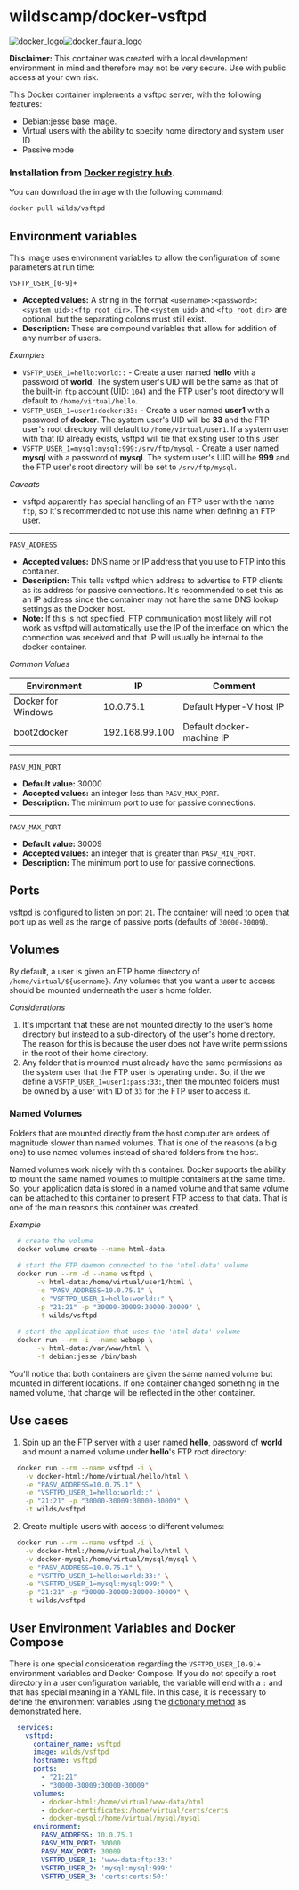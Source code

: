 # wildscamp/docker-vsftpd

![docker_logo](https://googledrive.com/host/0B7q6BLMXak9VfkpQY3YzNldlSmtxRTZCMEtEVlhhR3QtMFc3aEYzVzA5YlM5MWw5OXhqV0U/docker_139x115.png)![docker_fauria_logo](https://avatars1.githubusercontent.com/u/11079956?v=3&s=115)

**Disclaimer:** This container was created with a local development environment in mind and
therefore may not be very secure. Use with public access at your own risk.

This Docker container implements a vsftpd server, with the following features:

 * Debian:jesse base image.
 * Virtual users with the ability to specify home directory and system user ID
 * Passive mode

### Installation from [Docker registry hub](https://registry.hub.docker.com/u/wilds/vsftpd/).

You can download the image with the following command:

```bash
docker pull wilds/vsftpd
```

Environment variables
----

This image uses environment variables to allow the configuration of some parameters at run time:

`VSFTP_USER_[0-9]+`

* **Accepted values:** A string in the format `<username>:<password>:<system_uid>:<ftp_root_dir>`.
  The `<system_uid>` and `<ftp_root_dir>` are optional, but the separating colons must still
  exist.
* **Description:** These are compound variables that allow for addition of any number of users.

_Examples_

* `VSFTP_USER_1=hello:world::` - Create a user named **hello** with a password of **world**. The
  system user's UID will be the same as that of the built-in `ftp` account (UID: `104`) and
  the FTP user's root directory will default to `/home/virtual/hello`.
* `VSFTP_USER_1=user1:docker:33:` - Create a user named **user1** with a password of **docker**. The
  system user's UID will be **33** and the FTP user's root directory will default to
  `/home/virtual/user1`. If a system user with that ID already exists, vsftpd will tie that
  existing user to this user.
* `VSFTP_USER_1=mysql:mysql:999:/srv/ftp/mysql` - Create a user named **mysql** with a password
  of **mysql**. The system user's UID will be **999** and the FTP user's root directory will be
  set to `/srv/ftp/mysql`.

_Caveats_

* vsftpd apparently has special handling of an FTP user with the name `ftp`, so it's
  recommended to not use this name when defining an FTP user.

----

`PASV_ADDRESS`

* **Accepted values:** DNS name or IP address that you use to FTP into this container.
* **Description:** This tells vsftpd which address to advertise to FTP clients as its address
  for passive connections. It's recommended to set this as an IP address since the container
  may not have the same DNS lookup settings as the Docker host.
* **Note:** If this is not specified, FTP communication most likely will not work as vsftpd
  will automatically use the IP of the interface on which the connection was received and that
  IP will usually be internal to the docker container.

_Common Values_

| Environment        | IP             | Comment                   |
|--------------------|----------------|---------------------------|
| Docker for Windows | 10.0.75.1      | Default Hyper-V host IP   |
| boot2docker        | 192.168.99.100 | Default docker-machine IP |

----

`PASV_MIN_PORT`

* **Default value:** 30000
* **Accepted values:** an integer less than `PASV_MAX_PORT`.
* **Description:** The minimum port to use for passive connections.

----

`PASV_MAX_PORT`

* **Default value:** 30009
* **Accepted values:** an integer that is greater than `PASV_MIN_PORT`.
* **Description:** The minimum port to use for passive connections.

Ports
----

vsftpd is configured to listen on port `21`. The container will need to open that port up as well
as the range of passive ports (defaults of `30000-30009`).

Volumes
----

By default, a user is given an FTP home directory of `/home/virtual/${username}`. Any volumes
that you want a user to access should be mounted underneath the user's home folder. 

_Considerations_

1. It's important that these are not mounted directly to the user's home directory but instead
   to a sub-directory of the user's home directory. The reason for this is because the user
   does not have write permissions in the root of their home directory.
2. Any folder that is mounted must already have the same permissions as the system user that
   the FTP user is operating under. So, if the we define a `VSFTP_USER_1=user1:pass:33:`, then
   the mounted folders must be owned by a user with ID of `33` for the FTP user to access it.

### Named Volumes

Folders that are mounted directly from the host computer are orders of magnitude slower than
named volumes. That is one of the reasons (a big one) to use named volumes instead of shared
folders from the host.

Named volumes work nicely with this container. Docker supports the ability to mount the same
named volumes to multiple containers at the same time. So, your application data is stored
in a named volume and that same volume can be attached to this container to present FTP
access to that data. That is one of the main reasons this container was created.

_Example_

```bash
  # create the volume
  docker volume create --name html-data
  
  # start the FTP daemon connected to the 'html-data' volume
  docker run --rm -d --name vsftpd \
       -v html-data:/home/virtual/user1/html \
       -e "PASV_ADDRESS=10.0.75.1" \
       -e "VSFTPD_USER_1=hello:world::" \
       -p "21:21" -p "30000-30009:30000-30009" \
       -t wilds/vsftpd
  
  # start the application that uses the 'html-data' volume
  docker run --rm -i --name webapp \
       -v html-data:/var/www/html \
       -t debian:jesse /bin/bash
```

You'll notice that both containers are given the same named volume but mounted in different
locations. If one container changed something in the named volume, that change will be
reflected in the other container.

Use cases
----

1) Spin up an the FTP server with a user named **hello**, password of **world** and mount a
   named volume under **hello**'s FTP root directory:

```bash
  docker run --rm --name vsftpd -i \
    -v docker-html:/home/virtual/hello/html \
    -e "PASV_ADDRESS=10.0.75.1" \
    -e "VSFTPD_USER_1=hello:world::" \
    -p "21:21" -p "30000-30009:30000-30009" \
    -t wilds/vsftpd
```

2) Create multiple users with access to different volumes:

```bash
  docker run --rm --name vsftpd -i \
    -v docker-html:/home/virtual/hello/html \
    -v docker-mysql:/home/virtual/mysql/mysql \
    -e "PASV_ADDRESS=10.0.75.1" \
    -e "VSFTPD_USER_1=hello:world:33:" \
    -e "VSFTPD_USER_1=mysql:mysql:999:" \
    -p "21:21" -p "30000-30009:30000-30009" \
    -t wilds/vsftpd
```

User Environment Variables and Docker Compose
----

There is one special consideration regarding the `VSFTPD_USER_[0-9]+` environment variables
and Docker Compose. If you do not specify a root directory in a user configuration variable,
the variable will end with a `:` and that has special meaning in a YAML file. In this case,
it is necessary to define the environment variables using the
[dictionary method](https://docs.docker.com/compose/compose-file/#/environment)
as demonstrated here.

```yaml
  services:
    vsftpd:
      container_name: vsftpd
      image: wilds/vsftpd
      hostname: vsftpd
      ports:
        - "21:21"
        - "30000-30009:30000-30009"
      volumes:
        - docker-html:/home/virtual/www-data/html
        - docker-certificates:/home/virtual/certs/certs
        - docker-mysql:/home/virtual/mysql/mysql
      environment:
        PASV_ADDRESS: 10.0.75.1
        PASV_MIN_PORT: 30000
        PASV_MAX_PORT: 30009
        VSFTPD_USER_1: 'www-data:ftp:33:'
        VSFTPD_USER_2: 'mysql:mysql:999:'
        VSFTPD_USER_3: 'certs:certs:50:'
```